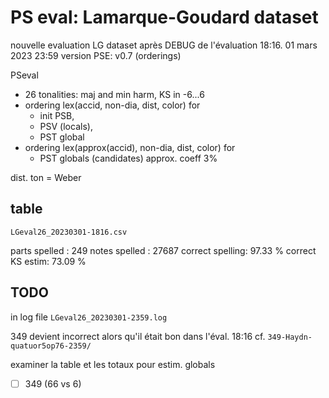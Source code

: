 # PS eval: Lamarque-Goudard dataset
nouvelle evaluation LG dataset après DEBUG de l'évaluation 18:16.
01 mars 2023 23:59
version PSE: v0.7 (orderings)


PSeval 
- 26 tonalities: maj and min harm, KS in -6...6
- ordering lex(accid, non-dia, dist, color) for 
	- init PSB, 
	- PSV (locals), 
	- PST global 
- ordering lex(approx(accid), non-dia, dist, color) for
	- PST globals (candidates)
  approx. coeff 3%

dist. ton = Weber

## table

`LGeval26_20230301-1816.csv`

parts spelled   : 249
notes spelled   : 27687
correct spelling: 97.33 %
correct KS estim: 73.09 %




## TODO

in log file `LGeval26_20230301-2359.log`

349 devient incorrect alors qu'il était bon dans l'éval. 18:16
cf. `349-Haydn-quatuor5op76-2359/`

examiner la table et les totaux pour estim. globals
- [ ] 349 (66 vs 6)



